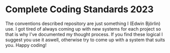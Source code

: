 # Complete Coding Standards 2023

The conventions described repository are just something I (Edwin Björlin) use. I got tired of always coming up with new systems for each project so that is why I've documented my thought process. If you find these logical I suggest you use it aswell, otherwise try to come up with a system that suits you. Happy coding!

